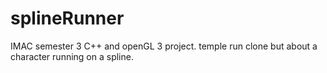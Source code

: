 # splineRunner
IMAC semester 3 C++ and openGL 3 project. temple run clone but about a character running on a spline.
